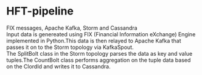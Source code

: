 # HFT-pipeline
FIX messages, Apache Kafka, Storm and Cassandra  
Input data is genereated using FIX (Financial Information eXchange) Engine implemented in Python.This data is then relayed to Apache Kafka that passes it on to the Storm topology via KafkaSpout.    
The SplitBolt class in the Storm topology parses the data as key and value tuples.The CountBolt class performs aggregation on the tuple data based on the ClordId and writes it to Cassandra.    
